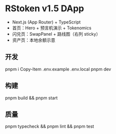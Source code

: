 # RStoken v1.5 DApp

- Next.js (App Router) + TypeScript
- 首页：Hero + 预言机演示 + Tokenomics
- 闪兑页：SwapPanel + 路线图（右列 sticky）
- 资产页：本地余额示意

## 开发
pnpm i
Copy-Item .env.example .env.local
pnpm dev

## 构建
pnpm build && pnpm start

## 质量
pnpm typecheck && pnpm lint && pnpm test
